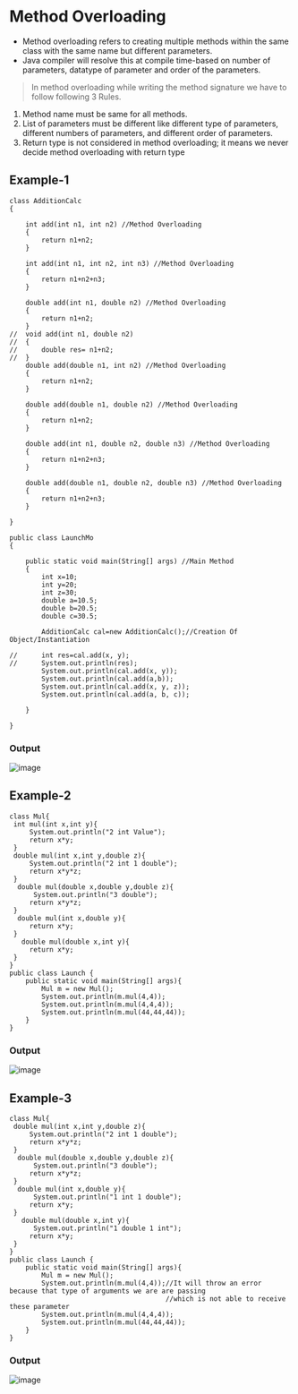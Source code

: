# Method Overloading
- Method overloading refers to creating multiple methods within the same class with the same name but different parameters.
- Java compiler will resolve this at compile time-based on number of parameters, datatype of parameter and order of the parameters. 
> In method overloading while writing the method signature we have to follow following 3 Rules.
1. Method name must be same for all methods.
2. List of parameters must be different like different type of parameters, different numbers of parameters, and different order of parameters.
3. Return type is not considered in method overloading; it means we never decide method overloading with return type
## Example-1
```
class AdditionCalc
{

	int add(int n1, int n2) //Method Overloading
	{
		return n1+n2;
	}
	
	int add(int n1, int n2, int n3) //Method Overloading
	{
		return n1+n2+n3;
	}
	
	double add(int n1, double n2) //Method Overloading
	{
		return n1+n2;
	}
//	void add(int n1, double n2)
//	{
//		double res= n1+n2;
//	}
	double add(double n1, int n2) //Method Overloading
	{
		return n1+n2;
	}
	
	double add(double n1, double n2) //Method Overloading
	{
		return n1+n2;
	}

	double add(int n1, double n2, double n3) //Method Overloading
	{
		return n1+n2+n3;
	}
	
	double add(double n1, double n2, double n3) //Method Overloading
	{
		return n1+n2+n3;
	}
	
}

public class LaunchMo 
{

	public static void main(String[] args) //Main Method
	{
		int x=10;
		int y=20;
		int z=30;
		double a=10.5;
		double b=20.5;
		double c=30.5;
		
		AdditionCalc cal=new AdditionCalc();//Creation Of Object/Instantiation
		
//		int res=cal.add(x, y);
//		System.out.println(res);
		System.out.println(cal.add(x, y));
		System.out.println(cal.add(a,b));
		System.out.println(cal.add(x, y, z));
		System.out.println(cal.add(a, b, c));
		
	}

}
```
### Output
![image](https://github.com/user-attachments/assets/5b438ca5-7eb0-446d-9830-33dc43280edf)

## Example-2
```
class Mul{
 int mul(int x,int y){
     System.out.println("2 int Value");
     return x*y;
 } 
 double mul(int x,int y,double z){
     System.out.println("2 int 1 double");
     return x*y*z;
 }
  double mul(double x,double y,double z){
      System.out.println("3 double");
     return x*y*z;
 }
  double mul(int x,double y){
     return x*y;
 } 
   double mul(double x,int y){
     return x*y;
 } 
}
public class Launch {
    public static void main(String[] args){
        Mul m = new Mul();
        System.out.println(m.mul(4,4));
        System.out.println(m.mul(4,4,4));
        System.out.println(m.mul(44,44,44));
    }
}
```
### Output
![image](https://github.com/user-attachments/assets/7b175fca-191b-40d2-a572-6d4d5bd1e8fc)

## Example-3
```
class Mul{
 double mul(int x,int y,double z){
     System.out.println("2 int 1 double");
     return x*y*z;
 }
  double mul(double x,double y,double z){
      System.out.println("3 double");
     return x*y*z;
 }
  double mul(int x,double y){
      System.out.println("1 int 1 double");
     return x*y;
 } 
   double mul(double x,int y){
      System.out.println("1 double 1 int");
     return x*y;
 } 
}
public class Launch {
    public static void main(String[] args){
        Mul m = new Mul();
        System.out.println(m.mul(4,4));//It will throw an error because that type of arguments we are are passing
                                       //which is not able to receive these parameter
        System.out.println(m.mul(4,4,4));
        System.out.println(m.mul(44,44,44));
    }
}
```
### Output
![image](https://github.com/user-attachments/assets/672686bd-368b-407e-95ec-99db3b58e494)

